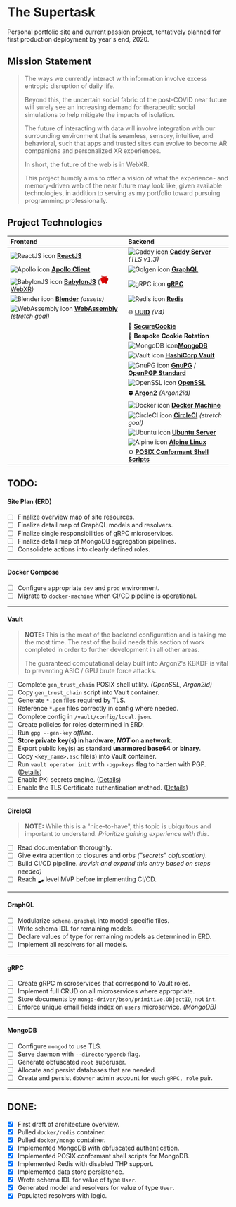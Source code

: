 # The Supertask

Personal portfolio site and current passion project, tentatively planned for first production deployment by year's end, 2020.

## Mission Statement

> The ways we currently interact with information involve excess entropic disruption of daily life.
>
> Beyond this, the uncertain social fabric of the post-COVID near future will surely see an increasing demand for therapeutic social simulations to help mitigate the impacts of isolation.
>
> The future of interacting with data will involve integration with our surrounding environment that is seamless, sensory, intuitive, and behavioral, such that apps and trusted sites can evolve to become AR companions and personalized XR experiences.
>
> In short, the future of the web is in WebXR.
>
> This project humbly aims to offer a vision of what the experience- and memory-driven web of the near future may look like, given available technologies, in addition to serving as my portfolio toward pursuing programming professionally.

## Project Technologies

| Frontend                                                                                                                                                                                                                                                                                                                                                     | Backend                                                                                                                                                                          |
| :----------------------------------------------------------------------------------------------------------------------------------------------------------------------------------------------------------------------------------------------------------------------------------------------------------------------------------------------------------- | :------------------------------------------------------------------------------------------------------------------------------------------------------------------------------- |
| <img src="https://reactjs.org/favicon.ico" alt="ReactJS icon" width="20" height="20" /> **[ReactJS](https://reactjs.org/)**                                                                                                                                                                                                                                  | <img src="https://caddyserver.com/resources/images/favicon.png" alt="Caddy icon" width="20" height="20" /> **[Caddy Server](https://caddyserver.com/)** _(TLS v1.3)_             |
| <img src="https://www.apollographql.com/favicon.ico" alt="Apollo icon" width="20" height="20" /> **[Apollo Client](https://www.apollographql.com/)**                                                                                                                                                                                                         | <img src="https://gqlgen.com/favicon.ico" alt="Gqlgen icon" width="20" height="20" /> **[GraphQL](https://gqlgen.com/)**                                                         |
| <img src="https://www.babylonjs.com/favicon.ico" alt="BabylonJS icon" width="20" height="20" /> **[BabylonJS](https://babylonjs.com/)** (<img src="https://raw.githubusercontent.com/immersive-web/webxr/master/images/spec-logo.png" alt="WebXR icon" width="20" height="20" /> [WebXR](https://developer.mozilla.org/en-US/docs/Web/API/WebXR_Device_API)) | <img src="https://grpc.io/favicon.ico" alt="gRPC icon" width="20" height="20" /> **[gRPC](https://godoc.org/google.golang.org/grpc)**                                            |
| <img src="https://www.blender.org/favicon.ico" alt="Blender icon" width="20" height="20" /> **[Blender](https://www.blender.org/)** _(assets)_                                                                                                                                                                                                               | <img src="https://redislabs.com/favicon.ico" alt="Redis icon" width="20" height="20" /> **[Redis](https://godoc.org/github.com/go-redis/redis)**                                 |
| <img src="https://webassembly.org/favicon.ico" alt="WebAssembly icon" width="20" height="20" /> **[WebAssembly](https://github.com/golang/go/wiki/WebAssembly)** _(stretch goal)_                                                                                                                                                                            | :globe_with_meridians: **[UUID](https://godoc.org/github.com/satori/go.uuid)** _(V4)_                                                                                            |
|                                                                                                                                                                                                                                                                                                                                                              | :gorilla: **[SecureCookie](https://godoc.org/github.com/gorilla/securecookie)**                                                                                                  |
|                                                                                                                                                                                                                                                                                                                                                              | :monocle_face: **Bespoke Cookie Rotation**                                                                                                                                       |
|                                                                                                                                                                                                                                                                                                                                                              | <img src="https://www.mongodb.com/favicon.ico" alt="MongoDB icon" width="20" height="20" />**[MongoDB](https://godoc.org/go.mongodb.org/mongo-driver)**                          |
|                                                                                                                                                                                                                                                                                                                                                              | <img src="https://www.datocms-assets.com/2885/1597163356-vault-favicon.png?h=32&w=32" alt="Vault icon" width="20" height="20" /> **[HashiCorp Vault](https://vaultproject.io/)** |
|                                                                                                                                                                                                                                                                                                                                                              | <img src="https://gnupg.org/favicon.ico" alt="GnuPG icon" width="20" height="20" /> **[GnuPG](https://gnupg.org/)** / **[OpenPGP Standard](https://www.openpgp.org/)**           |
|                                                                                                                                                                                                                                                                                                                                                              | <img src="https://www.openssl.org/favicon.ico" alt="OpenSSL icon" width="20" height="20" /> **[OpenSSL](https://www.openssl.org/)**                                              |
|                                                                                                                                                                                                                                                                                                                                                              | :no_entry: **[Argon2](https://github.com/P-H-C/phc-winner-argon2)** _(Argon2id)_                                                                                                 |
|                                                                                                                                                                                                                                                                                                                                                              | <img src="https://www.docker.com/favicon.ico" alt="Docker icon" width="20" height="20" /> **[Docker Machine](https://docs.docker.com/machine/)**                                 |
|                                                                                                                                                                                                                                                                                                                                                              | <img src="https://circleci.com/favicon.ico" alt="CircleCI icon" width="20" height="20" /> **[CircleCI](https://circleci.com/)** _(stretch goal)_                                 |
|                                                                                                                                                                                                                                                                                                                                                              | <img src="https://ubuntu.com/favicon.ico" alt="Ubuntu icon" width="20" height="20" /> **[Ubuntu Server](https://ubuntu.com/)**                                                   |
|                                                                                                                                                                                                                                                                                                                                                              | <img src="https://pkgs.alpinelinux.org/assets/favicon.ico" alt="Alpine icon" width="20" height="20" /> **[Alpine Linux](https://alpinelinux.org/)**                              |
|                                                                                                                                                                                                                                                                                                                                                              | :gear: **[POSIX Conformant Shell Scripts](https://www.grymoire.com/Unix/Sh.html)**                                                                                               |

## TODO:

#### Site Plan (ERD)

- [ ] Finalize overview map of site resources.
- [ ] Finalize detail map of GraphQL models and resolvers.
- [ ] Finalize single responsibilities of gRPC microservices.
- [ ] Finalize detail map of MongoDB aggregation pipelines.
- [ ] Consolidate actions into clearly defined roles.

---

#### Docker Compose

- [ ] Configure appropriate `dev` and `prod` environment.
- [ ] Migrate to `docker-machine` when CI/CD pipeline is operational.

---

#### Vault

> **NOTE:**
> This is the meat of the backend configuration and is taking me the most time. The rest of the build needs this section of work completed in order to further development in all other areas.
>
> The guaranteed computational delay built into Argon2's KBKDF is vital to preventing ASIC / GPU brute force attacks.

- [ ] Complete `gen_trust_chain` POSIX shell utility. _(OpenSSL, Argon2id)_
- [ ] Copy `gen_trust_chain` script into Vault container.
- [ ] Generate `*.pem` files required by TLS.
- [ ] Reference `*.pem` files correctly in config where needed.
- [ ] Complete config in `/vault/config/local.json`.
- [ ] Create policies for roles determined in ERD.
- [ ] Run `gpg --gen-key` _offline_.
- [ ] **Store private key(s) in hardware, _NOT_ on a network**.
- [ ] Export public key(s) as standard **unarmored base64** or **binary**.
- [ ] Copy `<key_name>.asc` file(s) into Vault container.
- [ ] Run `vault operator init` with `-pgp-keys` flag to harden with PGP. ([Details](https://www.vaultproject.io/docs/concepts/pgp-gpg-keybase))
- [ ] Enable PKI secrets engine. ([Details](https://www.vaultproject.io/docs/secrets/pki))
- [ ] Enable the TLS Certificate authentication method. ([Details](https://www.vaultproject.io/docs/auth/cert))

---

#### CircleCI

> **NOTE:**
> While this is a "nice-to-have", this topic is ubiquitous and important to understand. _Prioritize gaining experience with this_.

- [ ] Read documentation thoroughly.
- [ ] Give extra attention to closures and orbs _("secrets" obfuscation)_.
- [ ] Build CI/CD pipeline. _(revisit and expand this entry based on steps needed)_
- [ ] Reach :skateboard: level MVP before implementing CI/CD.

---

#### GraphQL

- [ ] Modularize `schema.graphql` into model-specific files.
- [ ] Write schema IDL for remaining models.
- [ ] Declare values of type for remaining models as determined in ERD.
- [ ] Implement all resolvers for all models.

---

#### gRPC

- [ ] Create gRPC miscroservices that correspond to Vault roles.
- [ ] Implement full CRUD on all microservices where appropriate.
- [ ] Store documents by `mongo-driver/bson/primitive.ObjectID`, not `int`.
- [ ] Enforce unique email fields index on `users` microservice. _(MongoDB)_

---

#### MongoDB

- [ ] Configure `mongod` to use TLS.
- [ ] Serve daemon with `--directoryperdb` flag.
- [ ] Generate obfuscated `root` superuser.
- [ ] Allocate and persist databases that are needed.
- [ ] Create and persist `dbOwner` admin account for each `gRPC, role` pair.

---

## DONE:

- [x] First draft of architecture overview.
- [x] Pulled `docker/redis` container.
- [x] Pulled `docker/mongo` container.
- [x] Implemented MongoDB with obfuscated authentication.
- [x] Implemented POSIX conformant shell scripts for MongoDB.
- [x] Implemented Redis with disabled THP support.
- [x] Implemented data store persistence.
- [x] Wrote schema IDL for value of type `User`.
- [x] Generated model and resolvers for value of type `User`.
- [x] Populated resolvers with logic.
